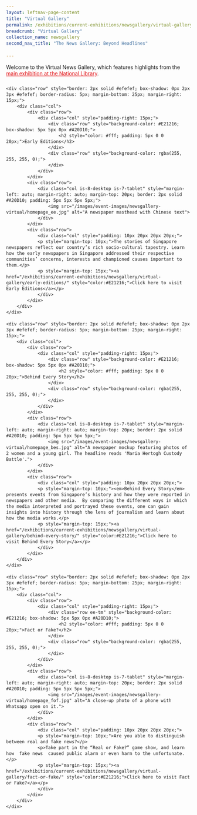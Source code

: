 ```yaml
---
layout: leftnav-page-content
title: "Virtual Gallery"
permalink: /exhibitions/current-exhibitions/newsgallery/virtual-gallery/
breadcrumb: "Virtual Gallery"
collection_name: newsgallery
second_nav_title: "The News Gallery: Beyond Headlines"

---
```


<p style="padding-bottom: 10px;">Welcome to the Virtual News Gallery, which features highlights from the <a href="/exhibitions/current-exhibitions/newsgallery/" style="color:#E21216;">main exhibition at the National Library</a>.</p>

<div class="sgds-container">

    <div class="row" style="border: 2px solid #efefef; box-shadow: 0px 2px 3px #efefef; border-radius: 5px; margin-bottom: 25px; margin-right: 15px;">
        <div class="col">
            <div class="row">
                <div class="col" style="padding-right: 15px;">  
                    <div class="row" style="background-color: #E21216; box-shadow: 5px 5px 0px #A20D10;">
                        <h2 style="color: #fff; padding: 5px 0 0 20px;">Early Editions</h2>
                    </div>
                    <div class="row" style="background-color: rgba(255, 255, 255, 0);">
                    </div>
                </div>
            </div>
            <div class="row">
                <div class="col is-8-desktop is-7-tablet" style="margin-left: auto; margin-right: auto; margin-top: 20px; border: 2px solid #A20D10; padding: 5px 5px 5px 5px;">
                    <img src="/images/event-images/newsgallery-virtual/homepage_ee.jpg" alt="A newspaper masthead with Chinese text">
                </div>
            </div>
            <div class="row">
                <div class="col" style="padding: 10px 20px 20px 20px;">
                <p style="margin-top: 10px;">The stories of Singapore newspapers reflect our country’s rich socio-cultural tapestry. Learn how the early newspapers in Singapore addressed their respective communities’ concerns, interests and championed causes important to them.</p>
                <p style="margin-top: 15px;"><a href="/exhibitions/current-exhibitions/newsgallery/virtual-gallery/early-editions/" style="color:#E21216;">Click here to visit Early Editions</a></p>
                </div>
            </div>
        </div>
    </div>
    
    <div class="row" style="border: 2px solid #efefef; box-shadow: 0px 2px 3px #efefef; border-radius: 5px; margin-bottom: 25px; margin-right: 15px;">
        <div class="col">
            <div class="row">
                <div class="col" style="padding-right: 15px;">  
                    <div class="row" style="background-color: #E21216; box-shadow: 5px 5px 0px #A20D10;">
                        <h2 style="color: #fff; padding: 5px 0 0 20px;">Behind Every Story</h2>
                    </div>
                    <div class="row" style="background-color: rgba(255, 255, 255, 0);">
                    </div>
                </div>
            </div>
            <div class="row">
                <div class="col is-8-desktop is-7-tablet" style="margin-left: auto; margin-right: auto; margin-top: 20px; border: 2px solid #A20D10; padding: 5px 5px 5px 5px;">
                    <img src="/images/event-images/newsgallery-virtual/homepage_bes.jpg" alt="A newspaper mockup featuring photos of 2 women and a young girl. The headline reads 'Maria Hertogh Custody Battle'.">
                </div>
            </div>            
            <div class="row">
                <div class="col" style="padding: 10px 20px 20px 20px;">
                <p style="margin-top: 10px;"><em>Behind Every Story</em> presents events from Singapore’s history and how they were reported in newspapers and other media.  By comparing the different ways in which the media interpreted and portrayed these events, one can gain insights into history through the lens of journalism and learn about how the media works.</p>
                <p style="margin-top: 15px;"><a href="/exhibitions/current-exhibitions/newsgallery/virtual-gallery/behind-every-story/" style="color:#E21216;">Click here to visit Behind Every Story</a></p>
                </div>
            </div>
        </div>
    </div>    
    
    <div class="row" style="border: 2px solid #efefef; box-shadow: 0px 2px 3px #efefef; border-radius: 5px; margin-bottom: 25px; margin-right: 15px;">
        <div class="col">
            <div class="row">
                <div class="col" style="padding-right: 15px;">  
                    <div class="row ee-tm" style="background-color: #E21216; box-shadow: 5px 5px 0px #A20D10;">
                        <h2 style="color: #fff; padding: 5px 0 0 20px;">Fact or Fake?</h2>
                    </div>
                    <div class="row" style="background-color: rgba(255, 255, 255, 0);">
                    </div>
                </div>
            </div>
            <div class="row">
                <div class="col is-8-desktop is-7-tablet" style="margin-left: auto; margin-right: auto; margin-top: 20px; border: 2px solid #A20D10; padding: 5px 5px 5px 5px;">
                    <img src="/images/event-images/newsgallery-virtual/homepage_fof.jpg" alt="A close-up photo of a phone with Whatsapp open on it.">
                </div>
            </div>            
            <div class="row">
                <div class="col" style="padding: 10px 20px 20px 20px;">
                <p style="margin-top: 10px;">Are you able to distinguish between real and fake news?</p>
                <p>Take part in the “Real or Fake?” game show, and learn how  fake news  caused public alarm or even harm to the unfortunate.</p>
                <p style="margin-top: 15px;"><a href="/exhibitions/current-exhibitions/newsgallery/virtual-gallery/fact-or-fake/" style="color:#E21216;">Click here to visit Fact or Fake?</a></p>
                </div>
            </div>
        </div>
    </div>

 
    
</div>


